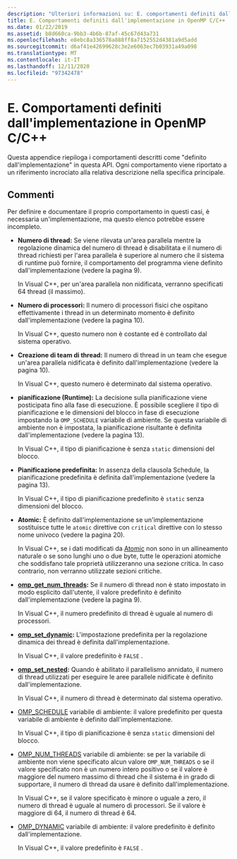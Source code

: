 ```yaml
---
description: "Ulteriori informazioni su: E. comportamenti definiti dall'implementazione in OpenMP C/C++"
title: E. Comportamenti definiti dall'implementazione in OpenMP C/C++
ms.date: 01/22/2019
ms.assetid: b8d660ca-9bb3-4b6b-87af-45c67d43a731
ms.openlocfilehash: e8ebc8a336578a888ff8a7152552d4381a9d5add
ms.sourcegitcommit: d6af41e42699628c3e2e6063ec7b03931a49a098
ms.translationtype: MT
ms.contentlocale: it-IT
ms.lasthandoff: 12/11/2020
ms.locfileid: "97342478"
---
```

# <a name="e-implementation-defined-behaviors-in-openmp-cc"></a>E. Comportamenti definiti dall'implementazione in OpenMP C/C++

Questa appendice riepiloga i comportamenti descritti come "definito dall'implementazione" in questa API.  Ogni comportamento viene riportato a un riferimento incrociato alla relativa descrizione nella specifica principale.

## <a name="remarks"></a>Commenti

Per definire e documentare il proprio comportamento in questi casi, è necessaria un'implementazione, ma questo elenco potrebbe essere incompleto.

- **Numero di thread:** Se viene rilevata un'area parallela mentre la regolazione dinamica del numero di thread è disabilitata e il numero di thread richiesti per l'area parallela è superiore al numero che il sistema di runtime può fornire, il comportamento del programma viene definito dall'implementazione (vedere la pagina 9).

   In Visual C++, per un'area parallela non nidificata, verranno specificati 64 thread (il massimo).

- **Numero di processori:** Il numero di processori fisici che ospitano effettivamente i thread in un determinato momento è definito dall'implementazione (vedere la pagina 10).

   In Visual C++, questo numero non è costante ed è controllato dal sistema operativo.

- **Creazione di team di thread:** Il numero di thread in un team che esegue un'area parallela nidificata è definito dall'implementazione (vedere la pagina 10).

   In Visual C++, questo numero è determinato dal sistema operativo.

- **pianificazione (Runtime):** La decisione sulla pianificazione viene posticipata fino alla fase di esecuzione. È possibile scegliere il tipo di pianificazione e le dimensioni del blocco in fase di esecuzione impostando la `OMP_SCHEDULE` variabile di ambiente. Se questa variabile di ambiente non è impostata, la pianificazione risultante è definita dall'implementazione (vedere la pagina 13).

   In Visual C++, il tipo di pianificazione è senza `static` dimensioni del blocco.

- **Pianificazione predefinita:** In assenza della clausola Schedule, la pianificazione predefinita è definita dall'implementazione (vedere la pagina 13).

   In Visual C++, il tipo di pianificazione predefinito è `static` senza dimensioni del blocco.

- **Atomic:** È definito dall'implementazione se un'implementazione sostituisce tutte le `atomic` direttive con `critical` direttive con lo stesso nome univoco (vedere la pagina 20).

   In Visual C++, se i dati modificati da [Atomic](reference/openmp-directives.md#atomic) non sono in un allineamento naturale o se sono lunghi uno o due byte, tutte le operazioni atomiche che soddisfano tale proprietà utilizzeranno una sezione critica. In caso contrario, non verranno utilizzate sezioni critiche.

- **[omp_get_num_threads](3-run-time-library-functions.md#312-omp_get_num_threads-function):** Se il numero di thread non è stato impostato in modo esplicito dall'utente, il valore predefinito è definito dall'implementazione (vedere la pagina 9).

   In Visual C++, il numero predefinito di thread è uguale al numero di processori.

- **[omp_set_dynamic](3-run-time-library-functions.md#317-omp_set_dynamic-function):** L'impostazione predefinita per la regolazione dinamica dei thread è definita dall'implementazione.

   In Visual C++, il valore predefinito è `FALSE` .

- **[omp_set_nested](3-run-time-library-functions.md#319-omp_set_nested-function):** Quando è abilitato il parallelismo annidato, il numero di thread utilizzati per eseguire le aree parallele nidificate è definito dall'implementazione.

   In Visual C++, il numero di thread è determinato dal sistema operativo.

- [OMP_SCHEDULE](4-environment-variables.md#41-omp_schedule) variabile di ambiente: il valore predefinito per questa variabile di ambiente è definito dall'implementazione.

   In Visual C++, il tipo di pianificazione è senza `static` dimensioni del blocco.

- [OMP_NUM_THREADS](4-environment-variables.md#42-omp_num_threads) variabile di ambiente: se per la variabile di ambiente non viene specificato alcun valore `OMP_NUM_THREADS` o se il valore specificato non è un numero intero positivo o se il valore è maggiore del numero massimo di thread che il sistema è in grado di supportare, il numero di thread da usare è definito dall'implementazione.

   In Visual C++, se il valore specificato è minore o uguale a zero, il numero di thread è uguale al numero di processori.  Se il valore è maggiore di 64, il numero di thread è 64.

- [OMP_DYNAMIC](4-environment-variables.md#43-omp_dynamic) variabile di ambiente: il valore predefinito è definito dall'implementazione.

   In Visual C++, il valore predefinito è `FALSE` .
